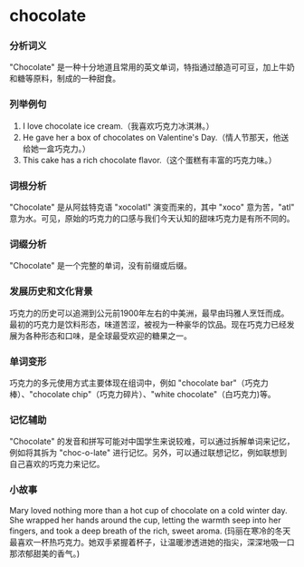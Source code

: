 # chocolate

### 分析词义

  

"Chocolate" 是一种十分地道且常用的英文单词，特指通过酿造可可豆，加上牛奶和糖等原料，制成的一种甜食。

  

### 列举例句

  

1.  I love chocolate ice cream.（我喜欢巧克力冰淇淋。）
2.  He gave her a box of chocolates on Valentine's Day.（情人节那天，他送给她一盒巧克力。）
3.  This cake has a rich chocolate flavor.（这个蛋糕有丰富的巧克力味。）

  

### 词根分析

  

"Chocolate" 是从阿兹特克语 "xocolatl" 演变而来的，其中 "xoco" 意为苦，"atl" 意为水。可见，原始的巧克力的口感与我们今天认知的甜味巧克力是有所不同的。

  

### 词缀分析

  

"Chocolate" 是一个完整的单词，没有前缀或后缀。

  

### 发展历史和文化背景

  

巧克力的历史可以追溯到公元前1900年左右的中美洲，最早由玛雅人烹饪而成。最初的巧克力是饮料形态，味道苦涩，被视为一种豪华的饮品。现在巧克力已经发展为各种形态和口味，是全球最受欢迎的糖果之一。

  

### 单词变形

  

巧克力的多元使用方式主要体现在组词中，例如 "chocolate bar"（巧克力棒）、"chocolate chip"（巧克力碎片）、"white chocolate"（白巧克力)等。

  

### 记忆辅助

  

"Chocolate" 的发音和拼写可能对中国学生来说较难，可以通过拆解单词来记忆，例如将其拆为 "choc-o-late" 进行记忆。另外，可以通过联想记忆，例如联想到自己喜欢的巧克力来记忆。

  

### 小故事

  

Mary loved nothing more than a hot cup of chocolate on a cold winter day. She wrapped her hands around the cup, letting the warmth seep into her fingers, and took a deep breath of the rich, sweet aroma. (玛丽在寒冷的冬天最喜欢一杯热巧克力。她双手紧握着杯子，让温暖渗透进她的指尖，深深地吸一口那浓郁甜美的香气。)
